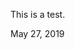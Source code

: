 <html>
<head></head>
<body>
  <p>This is a test.</p>
  <div class="entry-meta">
    <a class="entry-date-published">May 27, 2019</a>
  </div>
</body>
</html>
